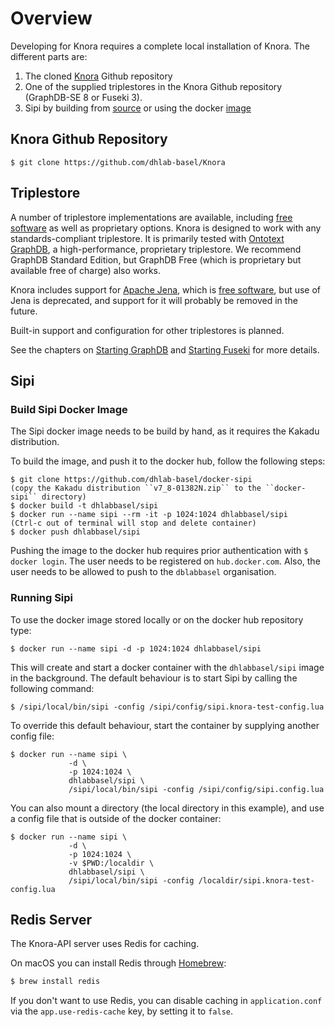 <!---
Copyright © 2015-2019 the contributors (see Contributors.md).

This file is part of Knora.

Knora is free software: you can redistribute it and/or modify
it under the terms of the GNU Affero General Public License as published
by the Free Software Foundation, either version 3 of the License, or
(at your option) any later version.

Knora is distributed in the hope that it will be useful,
but WITHOUT ANY WARRANTY; without even the implied warranty of
MERCHANTABILITY or FITNESS FOR A PARTICULAR PURPOSE.  See the
GNU Affero General Public License for more details.

You should have received a copy of the GNU Affero General Public
License along with Knora.  If not, see <http://www.gnu.org/licenses/>.
-->

# Overview

Developing for Knora requires a complete local
installation of Knora. The different parts are:

1.  The cloned [Knora](https://github.com/dhlab-basel/Knora) Github
    repository
2.  One of the supplied triplestores in the Knora Github repository
    (GraphDB-SE 8 or Fuseki 3).
3.  Sipi by building from
    [source](https://github.com/dhlab-basel/Sipi) or using the docker
    [image](https://hub.docker.com/r/dhlabbasel/sipi/)

## Knora Github Repository

    $ git clone https://github.com/dhlab-basel/Knora

## Triplestore

A number of triplestore implementations are available, including [free
software](http://www.gnu.org/philosophy/free-sw.en.html) as well as
proprietary options. Knora is designed to work with any
standards-compliant triplestore. It is primarily tested with [Ontotext
GraphDB](http://ontotext.com/products/graphdb/), a high-performance,
proprietary triplestore. We recommend GraphDB Standard Edition, but
GraphDB Free (which is proprietary but available free of charge) also
works.

Knora includes support for [Apache Jena](https://jena.apache.org/),
which is [free software](http://www.gnu.org/philosophy/free-sw.en.html),
but use of Jena is deprecated, and support for it will probably be
removed in the future.

Built-in support and configuration for other triplestores is planned.

See the chapters on [Starting GraphDB](graphdb.md) and
[Starting Fuseki](fuseki.md) for more details.

## Sipi

### Build Sipi Docker Image

The Sipi docker image needs to be build by hand, as it requires the
Kakadu distribution.

To build the image, and push it to the docker hub, follow the following
steps:

```
$ git clone https://github.com/dhlab-basel/docker-sipi
(copy the Kakadu distribution ``v7_8-01382N.zip`` to the ``docker-sipi`` directory)
$ docker build -t dhlabbasel/sipi
$ docker run --name sipi --rm -it -p 1024:1024 dhlabbasel/sipi
(Ctrl-c out of terminal will stop and delete container)
$ docker push dhlabbasel/sipi
```

Pushing the image to the docker hub requires prior authentication with
`$ docker login`. The user needs to be registered on `hub.docker.com`.
Also, the user needs to be allowed to push to the `dblabbasel`
organisation.

### Running Sipi

To use the docker image stored locally or on the docker hub repository
type:

```
$ docker run --name sipi -d -p 1024:1024 dhlabbasel/sipi
```

This will create and start a docker container with the `dhlabbasel/sipi`
image in the background. The default behaviour is to start Sipi by
calling the following command:

```
$ /sipi/local/bin/sipi -config /sipi/config/sipi.knora-test-config.lua
```

To override this default behaviour, start the container by supplying
another config file:

```
$ docker run --name sipi \
             -d \
             -p 1024:1024 \
             dhlabbasel/sipi \
             /sipi/local/bin/sipi -config /sipi/config/sipi.config.lua
```

You can also mount a directory (the local directory in this example),
and use a config file that is outside of the docker container:

```
$ docker run --name sipi \
             -d \
             -p 1024:1024 \
             -v $PWD:/localdir \
             dhlabbasel/sipi \
             /sipi/local/bin/sipi -config /localdir/sipi.knora-test-config.lua
```

## Redis Server

The Knora-API server uses Redis for caching.

On macOS you can install Redis through [Homebrew](https://brew.sh):

```bash
$ brew install redis
```

If you don't want to use Redis, you can disable caching in `application.conf`
via the `app.use-redis-cache` key, by setting it to `false`.